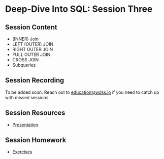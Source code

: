 # Deep-Dive Into SQL: Session Three

## Session Content

- (INNER) Join
- LEFT (OUTER) JOIN
- RIGHT OUTER JOIN
- FULL OUTER JOIN
- CROSS JOIN
- Subqueries

## Session Recording

To be added soon. Reach out to education@wdss.io if you need to catch up with
missed sessions

## Session Resources

- [Presentation](https://github.com/warwickdatasciencesociety/deep-dive-into-sql/blob/main/session-three/session-three-presentation.pptx)

## Session Homework

- [Exercises](https://github.com/warwickdatasciencesociety/deep-dive-into-sql/blob/main/session-three/session-three-exercises.sql)
